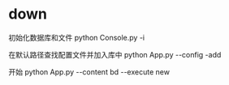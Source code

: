 # down

初始化数据库和文件
python Console.py -i

在默认路径查找配置文件并加入库中
python App.py --config -add 

开始
python App.py --content bd  --execute new
